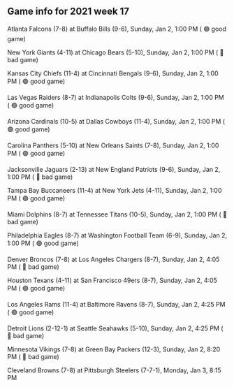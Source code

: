 ## Game info for 2021 week 17
Atlanta Falcons (7-8) at Buffalo Bills (9-6), Sunday, Jan 2, 1:00 PM (	:green_circle: good game)

New York Giants (4-11) at Chicago Bears (5-10), Sunday, Jan 2, 1:00 PM (	:red_circle: bad game)

Kansas City Chiefs (11-4) at Cincinnati Bengals (9-6), Sunday, Jan 2, 1:00 PM (	:green_circle: good game)

Las Vegas Raiders (8-7) at Indianapolis Colts (9-6), Sunday, Jan 2, 1:00 PM (	:green_circle: good game)

Arizona Cardinals (10-5) at Dallas Cowboys (11-4), Sunday, Jan 2, 1:00 PM (	:green_circle: good game)

Carolina Panthers (5-10) at New Orleans Saints (7-8), Sunday, Jan 2, 1:00 PM (	:green_circle: good game)

Jacksonville Jaguars (2-13) at New England Patriots (9-6), Sunday, Jan 2, 1:00 PM (	:red_circle: bad game)

Tampa Bay Buccaneers (11-4) at New York Jets (4-11), Sunday, Jan 2, 1:00 PM (	:green_circle: good game)

Miami Dolphins (8-7) at Tennessee Titans (10-5), Sunday, Jan 2, 1:00 PM (	:red_circle: bad game)

Philadelphia Eagles (8-7) at Washington Football Team (6-9), Sunday, Jan 2, 1:00 PM (	:green_circle: good game)



Denver Broncos (7-8) at Los Angeles Chargers (8-7), Sunday, Jan 2, 4:05 PM (	:red_circle: bad game)

Houston Texans (4-11) at San Francisco 49ers (8-7), Sunday, Jan 2, 4:05 PM (	:green_circle: good game)

Los Angeles Rams (11-4) at Baltimore Ravens (8-7), Sunday, Jan 2, 4:25 PM (	:green_circle: good game)

Detroit Lions (2-12-1) at Seattle Seahawks (5-10), Sunday, Jan 2, 4:25 PM (	:red_circle: bad game)



Minnesota Vikings (7-8) at Green Bay Packers (12-3), Sunday, Jan 2, 8:20 PM (	:red_circle: bad game)



Cleveland Browns (7-8) at Pittsburgh Steelers (7-7-1), Monday, Jan 3, 8:15 PM

